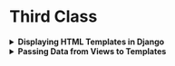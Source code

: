# Third Class

<details>
<summary><b>Displaying HTML Templates in Django</b></summary>

To show an HTML page in your browser using Django, follow these steps:

1. **Setup Directories:**
   - Create two folders in your main project directory: `template` and `static`.

2. **Configure Static Files:**
   - Open `settings.py` and find the `STATICFILES_DIRS` section.
   - Remove any paths except `BASE_DIR / "static"` so it looks like this:
     ```python
     STATICFILES_DIRS = [
         BASE_DIR / "static",
     ]
     ```

3. **Configure Templates:**
   - In `settings.py`, find the `TEMPLATES` setting.
   - Update the `DIRS` line to include your `templates` folder:
     ```python
     'DIRS': [BASE_DIR / "template"],
     ```

4. **Create an HTML File:**
   - Inside the `template` folder, create a file called `table.html`.
   - Add some HTML code to this file. For example, a table to display data.

5. **Set Up the View:**
   - Create a `views.py` file 
   - Import the `render` function:
     ```python
     from django.shortcuts import render
     ```
   - Define a function to handle the view:
     ```python
     def table(request):
         return render(request, 'table.html')
     ```

6. **Update URLs:**
   - Open `urls.py`.
   - Import your view function:
     ```python
     from myproject.views import table
     ```
   - Add a URL pattern to link to your view:
     ```python
     urlpatterns = [
         path('table/', table, name="table"),
     ]
     ```

7. **Run Your Server:**
   - Start your Django server with:
     ```bash
     python manage.py runserver
     ```
   - Visit the page in your browser at `http://127.0.0.1:8000/table/`.

In this way, you can create multiple views and corresponding URLs.

</details>

<details>
<summary><b>Passing Data from Views to Templates</b></summary>

To send data from your Django view to an HTML template, follow these steps:

1. **Render the View with Data:**
   - Update your view function in `views.py` to pass data:
     ```python
     def table(request):
         mydict = {
             'Name': 'Tumpa',
             'Department': 'CSE',
             'Semester': '5th',
             'Name1': 'Urmi',
             'Department1': 'CSE',
             'Semester1': '5th',
         }
         return render(request, 'table.html', mydict)
     ```

2. **Update the HTML Template:**
   - In your `table.html` file, use the Django template language to display the data:
     ```html
     <table id="customers">
         <tr>
           <th>Name</th>
           <th>Department</th>
           <th>Semester</th>
         </tr>
         <tr>
           <td>{{ Name }}</td>
           <td>{{ Department }}</td>
           <td>{{ Semester }}</td>
         </tr>
         <tr>
           <td>{{ Name1 }}</td>
           <td>{{ Department1 }}</td>
           <td>{{ Semester1 }}</td>
         </tr>
     </table>
     ```

3. **Make Sure URL is Mapped:**
   - Ensure your `urls.py` file maps the URL to the view:
     ```python
     urlpatterns = [
         path('my-url/', table, name='table'),
     ]
     ```

## Key Concepts:
- Rendering HTML templates.
- Passing data using a dictionary.
- Creating and modifying HTML tables.
- Updating view functions and URL mappings.

</details>
